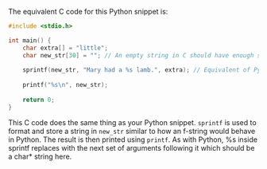 The equivalent C code for this Python snippet is:

```c
#include <stdio.h>

int main() {
    char extra[] = "little";
    char new_str[30] = ""; // An empty string in C should have enough space to contain the interpolated result
    
    sprintf(new_str, "Mary had a %s lamb.", extra); // Equivalent of Python's f-string interpolation
    
    printf("%s\n", new_str); 
  
    return 0;
}
```
This C code does the same thing as your Python snippet. `sprintf` is used to format and store a string in `new_str` similar to how an f-string would behave in Python. The result is then printed using `printf`. As with Python, %s inside sprintf replaces with the next set of arguments following it which should be a char* string here.

